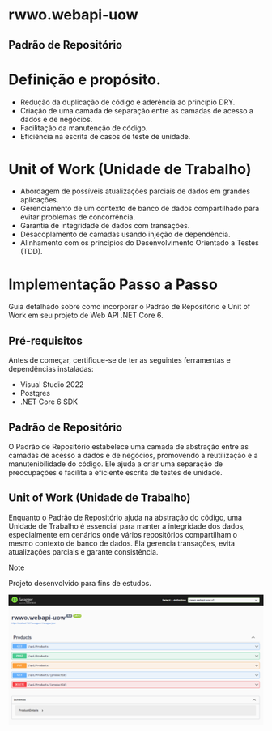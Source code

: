 # rwwo.webapi-uow


## Padrão de Repositório

# Definição e propósito.
* Redução da duplicação de código e aderência ao princípio DRY.
* Criação de uma camada de separação entre as camadas de acesso a dados e de negócios.
* Facilitação da manutenção de código.
* Eficiência na escrita de casos de teste de unidade.

# Unit of Work (Unidade de Trabalho)
* Abordagem de possíveis atualizações parciais de dados em grandes aplicações.
* Gerenciamento de um contexto de banco de dados compartilhado para evitar problemas de concorrência.
* Garantia de integridade de dados com transações.
* Desacoplamento de camadas usando injeção de dependência.
* Alinhamento com os princípios do Desenvolvimento Orientado a Testes (TDD).

# Implementação Passo a Passo
 Guia detalhado sobre como incorporar o Padrão de Repositório e Unit of Work em seu projeto de Web API .NET Core 6.

## Pré-requisitos
Antes de começar, certifique-se de ter as seguintes ferramentas e dependências instaladas:
* Visual Studio 2022
* Postgres
* .NET Core 6 SDK

## Padrão de Repositório
O Padrão de Repositório estabelece uma camada de abstração entre as camadas de acesso a dados e de negócios, promovendo a reutilização e a manutenibilidade do código. Ele ajuda a criar uma separação de preocupações e facilita a eficiente escrita de testes de unidade.

## Unit of Work (Unidade de Trabalho)
Enquanto o Padrão de Repositório ajuda na abstração do código, uma Unidade de Trabalho é essencial para manter a integridade dos dados, especialmente em cenários onde vários repositórios compartilham o mesmo contexto de banco de dados. Ela gerencia transações, evita atualizações parciais e garante consistência.

> [!NOTE]
> Projeto desenvolvido para fins de estudos.


![Resultado API](./images/swagger.png)
